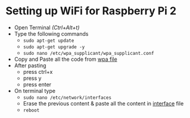 # Setting up WiFi for Raspberry Pi 2

* Open Terminal _(Ctrl+Alt+t)_
* Type the following commands 
    * ```sudo apt-get update```
    * ```sudo apt-get upgrade -y```
    * ```sudo nano /etc/wpa_supplicant/wpa_supplicant.conf```
* Copy and Paste all the code from [wpa file](../Scripts/wpa.md)
* After pasting
    * press ctrl+x
    * press y
    * press enter
* On terminal type
    * ```sudo nano /etc/network/interfaces```
    * Erase the previous content & paste all the content in [interface](../Scripts/interface.txt) file
    * ```reboot```